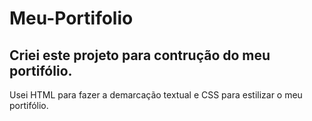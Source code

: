 # Meu-Portifolio

## Criei este projeto para contrução do meu portifólio.

Usei HTML para fazer a demarcação textual e CSS para estilizar o meu portifólio.
